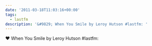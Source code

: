 ```yaml
---
date: '2011-03-18T11:03:16+00:00'
tags:
  - lastfm
description: '&#9829; When You Smile by Leroy Hutson #lastfm: '
---
```

&#9829; When You Smile by Leroy Hutson #lastfm: 
